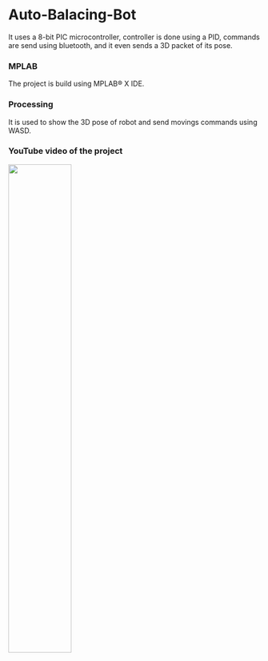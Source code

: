 # Auto-Balacing-Bot
It uses a 8-bit PIC microcontroller, controller is done using a PID, commands are send using bluetooth, and it even sends a 3D packet of its pose.

### MPLAB
The project is build using MPLAB® X IDE.

### Processing
It is used to show the 3D pose of robot and send movings commands using WASD.
### YouTube video of the project

[<img src="https://i.ytimg.com/vi/ZnpLhRgDqbQ/maxresdefault.jpg" width="50%">](https://www.youtube.com/watch?v=ZnpLhRgDqbQ "Self balancing robot")
